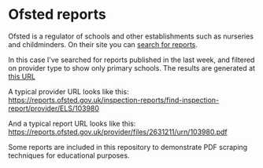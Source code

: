 # Ofsted reports

Ofsted is a regulator of schools and other establishments such as nurseries and childminders. On their site you can [search for reports](https://reports.ofsted.gov.uk/). 

In this case I've searched for reports published in the last week, and filtered on provider type to show only primary schools. The results are generated at [this URL](https://reports.ofsted.gov.uk/inspection-reports/find-inspection-report/results/any/21/any/any/any/any/any/any/any/week/0/0#search4)

A typical provider URL looks like this: https://reports.ofsted.gov.uk/inspection-reports/find-inspection-report/provider/ELS/103980

And a typical report URL looks like this: https://reports.ofsted.gov.uk/provider/files/2631211/urn/103980.pdf

Some reports are included in this repository to demonstrate PDF scraping techniques for educational purposes.
